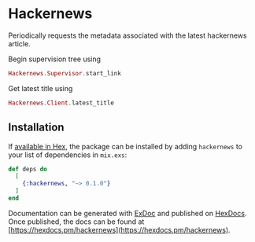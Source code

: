 # Hackernews

Periodically requests the metadata associated with the latest hackernews article.  

Begin supervision tree using 
```elixir
Hackernews.Supervisor.start_link 
```  
Get latest title using 
```elixir
Hackernews.Client.latest_title
```

## Installation

If [available in Hex](https://hex.pm/docs/publish), the package can be installed
by adding `hackernews` to your list of dependencies in `mix.exs`:

```elixir
def deps do
  [
    {:hackernews, "~> 0.1.0"}
  ]
end
```

Documentation can be generated with [ExDoc](https://github.com/elixir-lang/ex_doc)
and published on [HexDocs](https://hexdocs.pm). Once published, the docs can
be found at [https://hexdocs.pm/hackernews](https://hexdocs.pm/hackernews).

